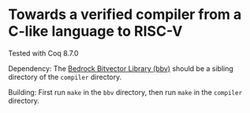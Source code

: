 # Towards a verified compiler from a C-like language to RISC-V

Tested with Coq 8.7.0

Dependency: The [Bedrock Bitvector Library (bbv)](https://github.mit.edu/plv/bbv/) should be a sibling directory of the `compiler` directory.

Building: First run `make` in the `bbv` directory, then run `make` in the `compiler` directory.


